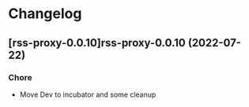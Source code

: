 # Changelog



## [rss-proxy-0.0.10]rss-proxy-0.0.10 (2022-07-22)

### Chore

- Move Dev to incubator and some cleanup
  
  